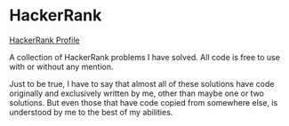 # HackerRank

<a href="https://www.hackerrank.com/Mohammad_Haris" display="inline">HackerRank Profile</a>

A collection of HackerRank problems I have solved.
All code is free to use with or without any mention.

Just to be true, I have to say that almost all of these solutions have code originally and exclusively written by me, other than 
maybe one or two solutions. But even those that have code copied from somewhere else, is understood by me to the best of my 
abilities.
